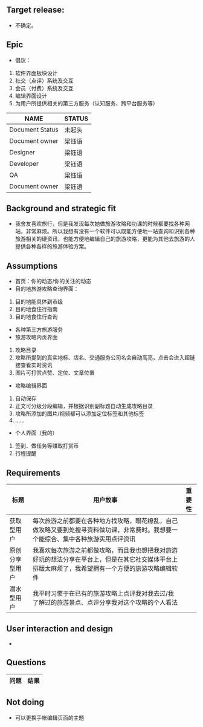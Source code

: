 ## Target release:
- 不确定。

## Epic
- 倡议：
1. 软件界面板块设计
2. 社交（点评）系统及交互
3. 会员（付费）系统及交互
4. 编辑界面设计
5. 为用户所提供相关的第三方服务（认知服务、跨平台服务等）


NAME | STATUS
---|---
Document Status | 未起头
Document owner | 梁钰语
Designer | 梁钰语
Developer | 梁钰语
QA | 梁钰语
Document owner | 梁钰语

## Background and strategic fit
- 我舍友喜欢旅行，但是我发现每次她做旅游攻略和功课的时候都要找各种网站。非常麻烦。所以我想有没有一个软件可以既能方便地一站查询和识别各种旅游相关的硬资讯，也能方便地编辑自己的旅游攻略，更能为其他去旅游的人提供各种各样的旅游体验方案。

## Assumptions
- 首页：你的动态/你的关注的动态
- 目的地旅游攻略查询界面：
1. 目的地能具体到市级
2. 目的地食住行指南
3. 目的地食住行查询
- 各种第三方旅游服务
- 旅游攻略内页界面
1. 攻略目录
2. 攻略所提到的真实地标、店名、交通服务公司名会自动高亮，点击会进入超链接查看实时资讯
3. 图片可打赏点赞、定位、文章位置
- 攻略编辑界面
1. 自动保存
2. 正文可分级分段编辑，并根据识别副标题自动生成攻略目录
3. 攻略所添加的图片/视频都可以添加定位标签和其他标签
4. ......
- 个人界面（我的）
1. 签到、做任务等赚取打赏币
2. 行程提醒
## Requirements

标题 | 用户故事 | 重要性
---|---|---
获取型用户 | 每次旅游之前都要在各种地方找攻略，眼花缭乱，自己做攻略又要到处搜寻资料做功课，非常费时。我想要一个能综合、集中各种旅游实用点评资讯 
原创分享型用户 | 我喜欢每次旅游之前都做攻略，而且我也想把我对旅游好玩的想法分享在平台上，但是在其它社交媒体平台上排版太麻烦了，我希望拥有一个方便的旅游攻略编辑软件
潜水型用户 | 我平时习惯于在已有的旅游攻略上点评我对我去过/我了解过的旅游景点、点评分享我对这个攻略的个人看法


## User interaction and design
- 


## Questions

问题 | 结果
---|---


## Not doing
- 可以更换手帐编辑页面的主题
